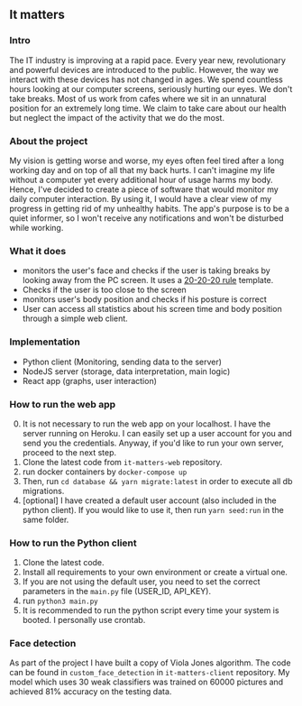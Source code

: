 ## It matters

### Intro

The IT industry is improving at a rapid pace. Every year new, revolutionary and powerful devices are introduced to the public. However, the way we interact with these devices has not changed in ages. We spend countless hours looking at our computer screens, seriously hurting our eyes. We don't take breaks. Most of us work from cafes where we sit in an unnatural position for an extremely long time. We claim to take care about our health but neglect the impact of the activity that we do the most.

### About the project

My vision is getting worse and worse, my eyes often feel tired after a long working day and on top of all that my back hurts. I can't imagine my life without a computer yet every additional hour of usage harms my body. Hence, I've decided to create a piece of software that would monitor my daily computer interaction. By using it, I would have a clear view of my progress in getting rid of my unhealthy habits. The app's purpose is to be a quiet informer, so I won't receive any notifications and won't be disturbed while working.

### What it does

- monitors the user's face and checks if the user is taking breaks by looking away from the PC screen. It uses a [20-20-20 rule](https://opto.ca/health-library/the-20-20-20-rule) template.
- Checks if the user is too close to the screen
- monitors user's body position and checks if his posture is correct
- User can access all statistics about his screen time and body position through a simple web client.

### Implementation

- Python client (Monitoring, sending data to the server)
- NodeJS server (storage, data interpretation, main logic)
- React app (graphs, user interaction)

### How to run the web app

0. It is not necessary to run the web app on your localhost. I have the server running on Heroku. I can easily set up a user account for you and send you the credentials. Anyway, if you'd like to run your own server, proceed to the next step.
1. Clone the latest code from `it-matters-web` repository.
2. run docker containers by `docker-compose up`
3. Then, run `cd database && yarn migrate:latest` in order to execute all db migrations.
4. [optional] I have created a default user account (also included in the python client). If you would like to use it, then run `yarn seed:run` in the same folder.

### How to run the Python client

1. Clone the latest code.
2. Install all requirements to your own environment or create a virtual one.
3. If you are not using the default user, you need to set the correct parameters in the `main.py` file (USER_ID, API_KEY).
4. run `python3 main.py`
5. It is recommended to run the python script every time your system is booted. I personally use crontab.

### Face detection

As part of the project I have built a copy of Viola Jones algorithm. The code can be found in `custom_face_detection` in `it-matters-client` repository.
My model which uses 30 weak classifiers was trained on 60000 pictures and achieved 81% accuracy on the testing data.

<!-- TODO: https://www.rockyourcode.com/docker-postgres-knex-setup/  docker-compose rm -f     docker-compose up --build  -->
